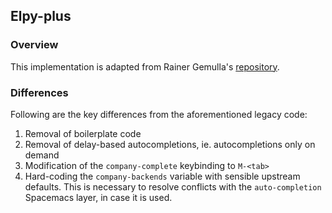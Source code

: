 ## Elpy-plus

### Overview

This implementation is adapted from Rainer Gemulla's [repository](https://github.com/rgemulla/spacemacs-layers/tree/master/%2Blang/elpy).

###  Differences

Following are the key differences from the aforementioned legacy code:

1. Removal of boilerplate code
2. Removal of delay-based autocompletions, ie. autocompletions only on demand
3. Modification of the `company-complete` keybinding to `M-<tab>`
4. Hard-coding the `company-backends` variable with sensible upstream defaults. This is necessary to resolve conflicts with the `auto-completion` Spacemacs layer, in case it is used.
